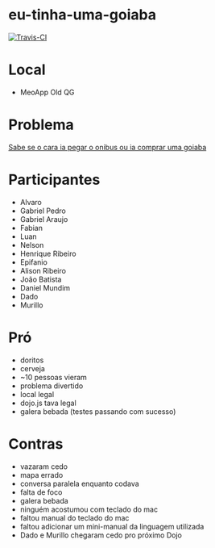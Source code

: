 # eu-tinha-uma-goiaba
[![Travis-CI](https://api.travis-ci.org/yodojo/eu-tinha-uma-goiaba.svg?branch=master)](https://travis-ci.org/yodojo/eu-tinha-uma-goiaba)

# Local
  - MeoApp Old QG

# Problema
[Sabe se o cara ia pegar o onibus ou ia comprar uma goiaba](http://youpix.virgula.uol.com.br/memepedia/onibus-ou-goiaba-uma-historia-que-virou-meme/)

# Participantes
  - Alvaro
  - Gabriel Pedro
  - Gabriel Araujo
  - Fabian
  - Luan
  - Nelson
  - Henrique Ribeiro
  - Epifanio
  - Alison Ribeiro
  - João Batista
  - Daniel Mundim
  - Dado
  - Murillo 

# Pró
  - doritos
  - cerveja
  - ~10 pessoas vieram
  - problema divertido
  - local legal
  - dojo.js tava legal
  - galera bebada (testes passando com sucesso)
  
# Contras
  - vazaram cedo
  - mapa errado
  - conversa paralela enquanto codava
  - falta de foco
  - galera bebada
  - ninguém acostumou com teclado do mac
  - faltou manual do teclado do mac
  - faltou adicionar um mini-manual da linguagem utilizada
  - Dado e Murillo chegaram cedo pro próximo Dojo
  
